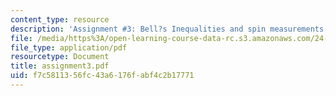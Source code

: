 ```yaml
---
content_type: resource
description: 'Assignment #3: Bell?s Inequalities and spin measurements'
file: /media/https%3A/open-learning-course-data-rc.s3.amazonaws.com/24-111-philosophy-of-quantum-mechanics-spring-2005/f7c5811356fc43a6176fabf4c2b17771_assignment3.pdf
file_type: application/pdf
resourcetype: Document
title: assignment3.pdf
uid: f7c58113-56fc-43a6-176f-abf4c2b17771
---
```

